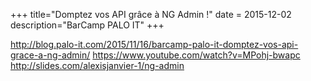 +++
title="Domptez vos API grâce à NG Admin !"
date = 2015-12-02
description="BarCamp PALO IT"
+++

http://blog.palo-it.com/2015/11/16/barcamp-palo-it-domptez-vos-api-grace-a-ng-admin/
https://www.youtube.com/watch?v=MPohj-bwapc
http://slides.com/alexisjanvier-1/ng-admin